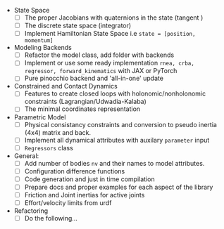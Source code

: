 

- State Space
  - [ ] The proper Jacobians with quaternions in the state (tangent )
  - [ ] The discrete state space (integrator)
  - [ ] Implement Hamiltonian State Space i.e `state = [position, momentum]`
- Modeling Backends
  - [ ] Refactor the model class, add folder with backends
  - [ ] Implement or use some ready implementation `rnea, crba, regressor, forward_kinematics` with JAX or PyTorch 
  - [ ] Pure pinocchio backend and 'all-in-one' update  
- Constrained and Contact Dynamics
  - [ ] Features to create closed loops with holonomic/nonholonomic constraints (Lagrangian/Udwadia-Kalaba)
  - [ ] The minimal coordinates representation
- Parametric Model 
  - [ ] Physical consistancy constraints and conversion to pseudo inertia (4x4) matrix and back.
  - [ ] Implement all dynamical attributes with auxilary `parameter` input
  - [ ] `Regressors` class
- General:
  - [ ] Add number of bodies `nv` and their names to model attributes.  
  - [ ] Configuration difference functions
  - [ ] Code generation and just in time compilation
  - [ ] Prepare docs and proper examples for each aspect of the library
  - [ ] Friction and Joint inertias for active joints
  - [ ] Effort/velocity limits from urdf
- Refactoring 
  - [ ] Do the following...